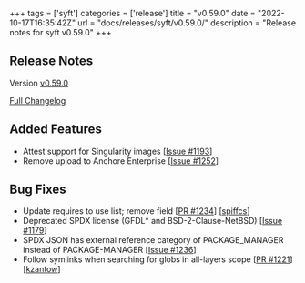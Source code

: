 +++
tags = ['syft']
categories = ['release']
title = "v0.59.0"
date = "2022-10-17T16:35:42Z"
url = "docs/releases/syft/v0.59.0/"
description = "Release notes for syft v0.59.0"
+++

## Release Notes

Version [v0.59.0](https://github.com/anchore/syft/releases/tag/v0.59.0)

[Full Changelog](https://github.com/anchore/syft/compare/v0.58.0...41bc6bb410352845f22766e27dd48ba93aa825a4)

## Added Features

- Attest support for Singularity images [[Issue #1193](https://github.com/anchore/syft/issues/1193)]
- Remove upload to Anchore Enterprise [[Issue #1252](https://github.com/anchore/syft/issues/1252)]

## Bug Fixes

- Update requires to use list; remove field [[PR #1234](https://github.com/anchore/syft/pull/1234)] [[spiffcs](https://github.com/spiffcs)]
-  Deprecated SPDX license (GFDL* and BSD-2-Clause-NetBSD)  [[Issue #1179](https://github.com/anchore/syft/issues/1179)]
- SPDX JSON has external reference category of PACKAGE_MANAGER instead of PACKAGE-MANAGER [[Issue #1236](https://github.com/anchore/syft/issues/1236)]
- Follow symlinks when searching for globs in all-layers scope [[PR #1221](https://github.com/anchore/syft/pull/1221)] [[kzantow](https://github.com/kzantow)]
